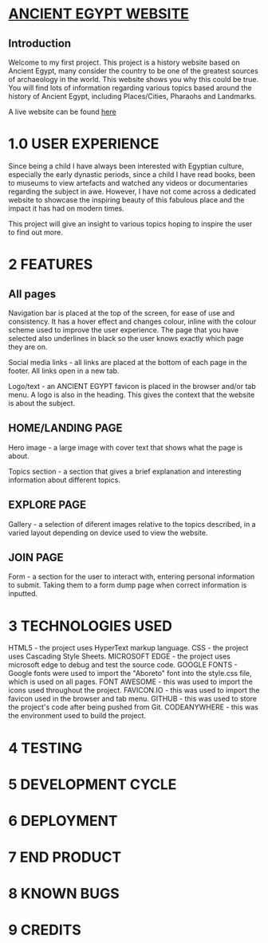 # [ANCIENT EGYPT WEBSITE](https://github.com/Beeden17/ancient-egypt-pp1.git)

## Introduction
Welcome to my first project. This project is a history website based on Ancient Egypt, many consider the country to be one of the greatest sources of archaeology in the world. This website shows you why this could be true. You will find lots of information regarding various topics based around the history of Ancient Egypt, including Places/Cities, Pharaohs and Landmarks.

A live website can be found [here](https://github.com/Beeden17/ancient-egypt-pp1.git)

#  1.0 USER EXPERIENCE
Since being a child I have always been interested with Egyptian culture, especially the early dynastic periods, since a child I have read books, been to museums to view artefacts and watched any videos or documentaries regarding the subject in awe. However, I have not come across a dedicated website to showcase the inspiring beauty of this fabulous place and the impact it has had on modern times.

This project will give an insight to various topics hoping to inspire the user to find out more.

# 2 FEATURES
## All pages
 Navigation bar is placed at the top of the screen, for ease of use and consistency. It has a hover effect and changes colour, inline with the colour scheme used to improve the user experience. The page that you have selected also underlines in black so the user knows exactly which page they are on.
 
 Social media links - all links are placed at the bottom of each page in the footer. All links open in a new tab.

 Logo/text - an ANCIENT EGYPT favicon is placed in the browser and/or tab menu. A logo is also in the heading. This gives the context that the website is about the subject.
 
## HOME/LANDING PAGE
 Hero image - a large image with cover text that shows what the page is about.
 
 Topics section - a section that gives a brief explanation and interesting information about different topics.
 
## EXPLORE PAGE
 Gallery - a selection of diferent images relative to the topics described, in a varied layout depending on device used to view the website.

## JOIN PAGE
 Form - a section for the user to interact with, entering personal information to submit. Taking them to a form dump page when correct information is inputted.
 
# 3 TECHNOLOGIES USED
 HTML5 - the project uses HyperText markup language.
 CSS - the project uses Cascading Style Sheets.
 MICROSOFT EDGE - the project uses microsoft edge to debug and test the source code.
 GOOGLE FONTS - Google fonts were used to import the "Aboreto" font into the style.css file, which is used on all pages.
 FONT AWESOME - this was used to import the icons used throughout the project.
 FAVICON.IO - this was used to import the favicon used in the browser and tab menu.
 GITHUB - this was used to store the project's code after being pushed from Git.
 CODEANYWHERE - this was the environment used to build the project.
 
# 4 TESTING

# 5 DEVELOPMENT CYCLE

# 6 DEPLOYMENT

# 7 END PRODUCT

# 8 KNOWN BUGS

# 9 CREDITS